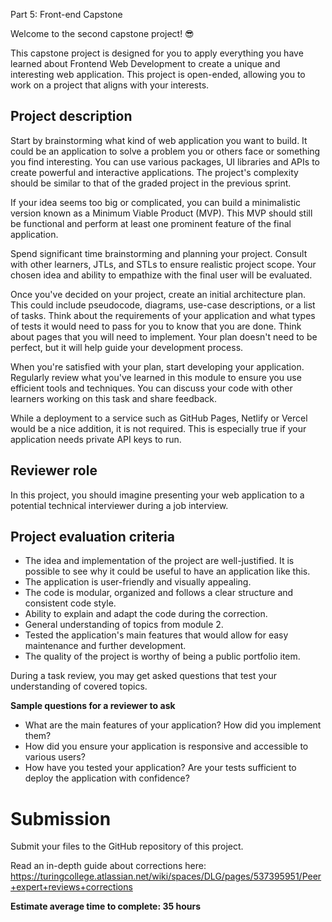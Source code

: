 Part 5: Front-end Capstone

Welcome to the second capstone project! 😎

This capstone project is designed for you to apply everything you have learned about Frontend Web Development to create a unique and interesting web application. This project is open-ended, allowing you to work on a project that aligns with your interests.

## Project description

Start by brainstorming what kind of web application you want to build. It could be an application to solve a problem you or others face or something you find interesting. You can use various packages, UI libraries and APIs to create powerful and interactive applications. The project's complexity should be similar to that of the graded project in the previous sprint.

If your idea seems too big or complicated, you can build a minimalistic version known as a Minimum Viable Product (MVP). This MVP should still be functional and perform at least one prominent feature of the final application.

Spend significant time brainstorming and planning your project. Consult with other learners, JTLs, and STLs to ensure realistic project scope. Your chosen idea and ability to empathize with the final user will be evaluated.

Once you've decided on your project, create an initial architecture plan. This could include pseudocode, diagrams, use-case descriptions, or a list of tasks. Think about the requirements of your application and what types of tests it would need to pass for you to know that you are done. Think about pages that you will need to implement. Your plan doesn't need to be perfect, but it will help guide your development process.

When you're satisfied with your plan, start developing your application. Regularly review what you've learned in this module to ensure you use efficient tools and techniques. You can discuss your code with other learners working on this task and share feedback.

While a deployment to a service such as GitHub Pages, Netlify or Vercel would be a nice addition, it is not required. This is especially true if your application needs private API keys to run.

## Reviewer role

In this project, you should imagine presenting your web application to a potential technical interviewer during a job interview.

## Project evaluation criteria

- The idea and implementation of the project are well-justified. It is possible to see why it could be useful to have an application like this.
- The application is user-friendly and visually appealing.
- The code is modular, organized and follows a clear structure and consistent code style.
- Ability to explain and adapt the code during the correction.
- General understanding of topics from module 2.
- Tested the application's main features that would allow for easy maintenance and further development.
- The quality of the project is worthy of being a public portfolio item.

During a task review, you may get asked questions that test your understanding of covered topics.

**Sample questions for a reviewer to ask**
- What are the main features of your application? How did you implement them?
- How did you ensure your application is responsive and accessible to various users?
- How have you tested your application? Are your tests sufficient to deploy the application with confidence?

# Submission

Submit your files to the GitHub repository of this project.

Read an in-depth guide about corrections here: https://turingcollege.atlassian.net/wiki/spaces/DLG/pages/537395951/Peer+expert+reviews+corrections

**Estimate average time to complete: 35 hours**